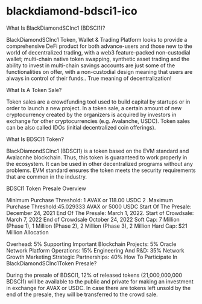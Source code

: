 # blackdiamond-bdsci1-ico

What Is BlackDiamondSCInc1 (BDSCI1)?

BlackDiamondSCInc1 Token, Wallet & Trading Platform looks to provide a comprehensive DeFi product for both advance-users and those new to the world of decentralized trading, with a web3 feature-packed non-custodial wallet; multi-chain native token swapping, synthetic asset trading and the ability to invest in multi-chain savings accounts are just some of the functionalities on offer, with a non-custodial design meaning that users are always in control of their funds.. True meaning of decentralization!

What Is A Token Sale?

Token sales are a crowdfunding tool used to build capital by startups or in order to launch a new project. In a token sale, a certain amount of new cryptocurrency created by the organizers is acquired by investors in exchange for other cryptocurrencies (e.g. Avalanche, USDC). Token sales can be also called IDOs (initial decentralized coin offerings).

What Is BDSCI1 Token?

BlackDiamondSCInc1 (BDSCI1) is a token based on the EVM standard and Avalacnhe blockchain. Thus, this token is guaranteed to work properly in the ecosystem. It can be used in other decentralized programs without any problems. EVM standard ensures the token meets the security requirements that are common in the industry.

BDSCI1 Token Presale Overview

Minimum Purchase Threshold: 1 AVAX or 118.00 USDC 2 .Maximum Purchase Threshold:45.029333 AVAX or 5000 USDC Start Of The Presale: December 24, 2021 End Of The Presale: March 1, 2022. Start of Crowdsale: March 7, 2022 End of Crowdsale October 24, 2022 Soft Cap: 7 Million (Phase 1), 1 Million (Phase 2), 2 Million  (Phase 3), 2 Million Hard Cap: $21 Million
Allocation

Overhead: 5%
Supporting Important Blockchain Projects: 5%
Oracle Network Platform Operations: 15%
Engineering And R&D: 35%
Network Growth Marketing Strategic Partnerships: 40%
How To Participate In BlackDiamondSCInc1Token Presale?

During the presale of BDSCI1, 12% of released tokens (21,000,000,000 BDSCI1) will be available to the public and private for making an investment in exchange for AVAX or USDC. In case there are tokens left unsold by the end of the presale, they will be transferred to the crowd sale.
